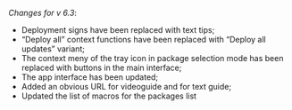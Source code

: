 _Changes for v 6.3_:
- Deployment signs have been replaced with text tips;
- “Deploy all” context functions have been replaced with “Deploy all updates” variant;
- The context meny of the tray icon in package selection mode has been replaced with buttons in the main interface;
- The app interface has been updated;
- Added an obvious URL for videoguide and for text guide;
- Updated the list of macros for the packages list

